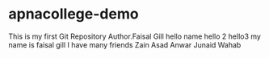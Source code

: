 # apnacollege-demo
This is my first Git Repository
Author.Faisal Gill
hello name
hello 2 
hello3
my name is faisal gill
I have many friends
Zain
Asad
Anwar
Junaid 
Wahab 